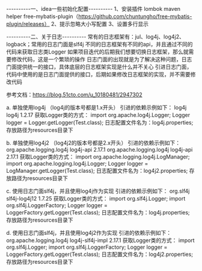 ----------一、idea一些初始化配置----------
1、安装插件
lombok
maven helper
free-mybatis-plugin（https://github.com/chuntungho/free-mybatis-plugin/releases）
2、提示忽略大小写配置
3、设置多行显示


----------二、关于日志----------
常有的日志框架有：jul、log4j、log4j2、logback；常用的日志门面是slf4j
不同的日志框架有不同的api，并且通过不同的代码来获取日志类Logger
如果项目迭代的后期我们想要切换日志框架，那么就需要修改代码，这是一个繁琐的操作
日志门面的出现就是为了解决这种问题，日志门面提供统一的接口，具体底层的日志框架实现是什么并不关心
引进日志门面，代码中使用的是日志门面提供的接口，后期如果修改日志框架的实现，并不需要修改代码

参考文档：https://blog.51cto.com/u_10180481/2947302

a. 单独使用log4j
（log4j的版本号都是1.x开头）
引进的依赖示例如下：
<dependency>
    <groupId>log4j</groupId>
    <artifactId>log4j</artifactId>
    <version>1.2.17</version>
</dependency>
获取Logger类的方式：
import org.apache.log4j.Logger;
Logger logger = Logger.getLogger(Test.class);
日志配置文件名为：log4j.properties; 存放路径为resources目录下

b. 单独使用log4j2
（log4j2的版本号都是2.x开头）
引进的依赖示例如下：
<dependency>
    <groupId>org.apache.logging.log4j</groupId>
    <artifactId>log4j-api</artifactId>
    <version>2.17.1</version>
    </dependency>
<dependency>
    <groupId>org.apache.logging.log4j</groupId>
    <artifactId>log4j-api</artifactId>
    <version>2.17.1</version>
</dependency>
获取Logger类的方式：
import org.apache.logging.log4j.LogManager;
import org.apache.logging.log4j.Logger;
Logger logger = LogManager.getLogger(Test.class);
日志配置文件名为：log4j2.properties; 存放路径为resources目录下

c. 使用日志门面slf4j，并且使用log4j作为实现
引进的依赖示例如下：
<dependency>
    <groupId>org.slf4j</groupId>
    <artifactId>slf4j-log4j12</artifactId>
    <version>1.7.25</version>
</dependency>
获取Logger类的方式：
import org.slf4j.Logger;
import org.slf4j.LoggerFactory;
Logger logger = LoggerFactory.getLogger(Test.class);
日志配置文件名为：log4j.properties; 存放路径为resources目录下

d. 使用日志门面slf4j，并且使用log4j2作为实现
引进的依赖示例如下：
<dependency>
    <groupId>org.apache.logging.log4j</groupId>
    <artifactId>log4j-slf4j-impl</artifactId>
    <version>2.17.1</version>
</dependency>
获取Logger类的方式：
import org.slf4j.Logger;
import org.slf4j.LoggerFactory;
Logger logger = LoggerFactory.getLogger(Test.class);
日志配置文件名为：log4j2.properties; 存放路径为resources目录下